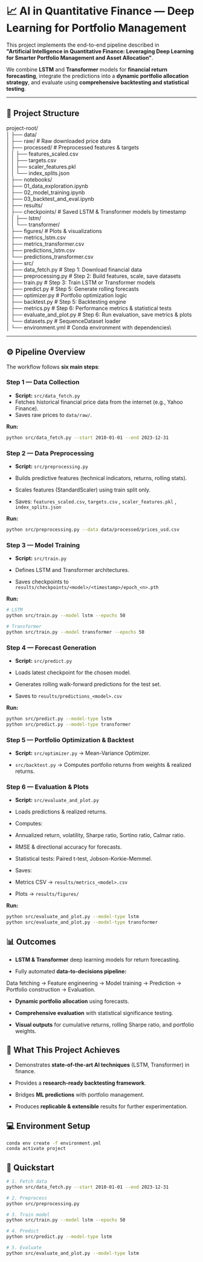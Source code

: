# 📈 AI in Quantitative Finance — Deep Learning for Portfolio Management

This project implements the end-to-end pipeline described in  
**"Artificial Intelligence in Quantitative Finance: Leveraging Deep Learning for Smarter Portfolio Management and Asset Allocation"**.

We combine **LSTM** and **Transformer** models for **financial return forecasting**, integrate the predictions into a **dynamic portfolio allocation strategy**, and evaluate using **comprehensive backtesting and statistical testing**.

---

## 📂 Project Structure

project-root/\
│
├── data/\
│ ├── raw/ # Raw downloaded price data\
│ ├── processed/ # Preprocessed features & targets\
│ │ ├── features_scaled.csv\
│ │ ├── targets.csv\
│ │ ├── scaler_features.pkl\
│ │ └── index_splits.json\
│
├── notebooks/\
│ ├── 01_data_exploration.ipynb\
│ ├── 02_model_training.ipynb\
│ ├── 03_backtest_and_eval.ipynb\
│
├── results/\
│ ├── checkpoints/ # Saved LSTM & Transformer models by timestamp\
│ │ ├── lstm/\
│ │ └── transformer/\
│ ├── figures/ # Plots & visualizations\
│ ├── metrics_lstm.csv\
│ ├── metrics_transformer.csv\
│ ├── predictions_lstm.csv\
│ └── predictions_transformer.csv\
│
├── src/\
│ ├── data_fetch.py # Step 1: Download financial data\
│ ├── preprocessing.py # Step 2: Build features, scale, save datasets\
│ ├── train.py # Step 3: Train LSTM or Transformer models\
│ ├── predict.py # Step 5: Generate rolling forecasts\
│ ├── optimizer.py # Portfolio optimization logic\
│ ├── backtest.py # Step 5: Backtesting engine\
│ ├── metrics.py # Step 6: Performance metrics & statistical tests\
│ ├── evaluate_and_plot.py # Step 6: Run evaluation, save metrics & plots\
│ └── datasets.py # SequenceDataset loader\
│
└── environment.yml # Conda environment with dependencies\

---

## ⚙️ Pipeline Overview

The workflow follows **six main steps**:

### **Step 1 — Data Collection**
- **Script:** `src/data_fetch.py`
- Fetches historical financial price data from the internet (e.g., Yahoo Finance).
- Saves raw prices to `data/raw/`.

**Run:**
```bash
python src/data_fetch.py --start 2010-01-01 --end 2023-12-31
```

### **Step 2 — Data Preprocessing**
- **Script:** `src/preprocessing.py`

- Builds predictive features (technical indicators, returns, rolling stats).

- Scales features (StandardScaler) using train split only.

- Saves: `features_scaled.csv`, `targets.csv` , `scaler_features.pkl` , `index_splits.json`

**Run:**
```bash
python src/preprocessing.py --data data/processed/prices_usd.csv
```

### **Step 3 — Model Training**
- **Script:** `src/train.py`

- Defines LSTM and Transformer architectures.

- Saves checkpoints to `results/checkpoints/<model>/<timestamp>/epoch_<n>.pth`

**Run:**
```bash
# LSTM
python src/train.py --model lstm --epochs 50

# Transformer
python src/train.py --model transformer --epochs 50
```

### **Step 4 — Forecast Generation**
- **Script:** `src/predict.py`

- Loads latest checkpoint for the chosen model.

- Generates rolling walk-forward predictions for the test set.

- Saves to `results/predictions_<model>.csv`

**Run:**
```bash
python src/predict.py --model-type lstm
python src/predict.py --model-type transformer
```

### **Step 5 — Portfolio Optimization & Backtest**
- **Script:** `src/optimizer.py` → Mean-Variance Optimizer.

- `src/backtest.py` → Computes portfolio returns from weights & realized returns.

### **Step 6 — Evaluation & Plots**
- **Script:** `src/evaluate_and_plot.py`

- Loads predictions & realized returns.

- Computes:

- Annualized return, volatility, Sharpe ratio, Sortino ratio, Calmar ratio.

- RMSE & directional accuracy for forecasts.

- Statistical tests: Paired t-test, Jobson-Korkie-Memmel.

- Saves:

- Metrics CSV → `results/metrics_<model>.csv`

- Plots → `results/figures/`

**Run:**
```bash
python src/evaluate_and_plot.py --model-type lstm
python src/evaluate_and_plot.py --model-type transformer
```



## 📊 Outcomes
- **LSTM & Transformer** deep learning models for return forecasting.

- Fully automated **data-to-decisions pipeline:**

Data fetching → Feature engineering → Model training → Prediction → Portfolio construction → Evaluation.

- **Dynamic portfolio allocation** using forecasts.

- **Comprehensive evaluation** with statistical significance testing.

- **Visual outputs** for cumulative returns, rolling Sharpe ratio, and portfolio weights.

## 🚀 What This Project Achieves
- Demonstrates **state-of-the-art AI techniques** (LSTM, Transformer) in finance.

- Provides a **research-ready backtesting framework**.

- Bridges **ML predictions** with portfolio management.

- Produces **replicable & extensible** results for further experimentation.

## 💻 Environment Setup

```bash
conda env create -f environment.yml
conda activate project
```

## 🏁 Quickstart

```bash
# 1. Fetch data
python src/data_fetch.py --start 2010-01-01 --end 2023-12-31

# 2. Preprocess
python src/preprocessing.py

# 3. Train model
python src/train.py --model lstm --epochs 50

# 4. Predict
python src/predict.py --model-type lstm

# 5. Evaluate
python src/evaluate_and_plot.py --model-type lstm
```
